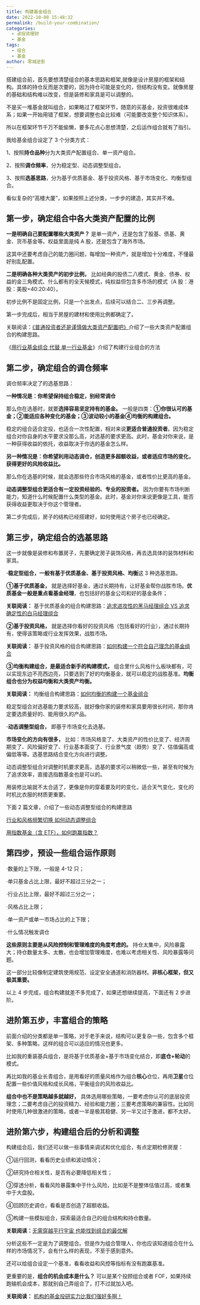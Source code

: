 ```yaml
---
title: 构建基金组合
date: 2022-10-08 15:48:32
permalink: /build-your-combination/
categories:
  - 💰投资理财
  - 基金
tags:
  - 组合
  - 基金
author: 零城逆影
---
```


搭建组合前，首先要想清楚组合的基本思路和框架,就像是设计房屋的框架和结构。具体的持仓反而是次要的，因为持仓可能是变化的，但结构没有变。就像房屋的基础和结构难以改变，但是装修和家具是可以调整的。

不是买一堆基金就叫组合，如果略过了框架环节，随意的买基金，投资很难成体系；如果一开始用错了框架，想要调整也会比较难（可能要改变整个知识体系）。

所以在框架环节千万不能偷懒，要多花点心思想清楚，之后运作组合就有了指引。

我给基金组合设定了 3 个分类方式：

1、按照**持仓品种**分为大类资产配置组合、单一资产组合。

2、按照**调仓频率**，分为稳定型、动态调整型组合。

3、按照**选基思路**，分为基于优质基金、基于投资风格、基于市场变化、均衡型组合。

看似复杂的“高楼大厦”，如果按照上述分类，一步步的建造，其实并不难。

## 第一步，确定组合中各大类资产配置的比例

**一是明确自己要配置哪些大类资产？** 是单一资产，还是包含了股基、债基、黄金、货币基金等。权益里面是纯 A 股，还是包含了海外市场。  

这其中还要考虑自己的能力圈问题，每增加一种资产，就是增加十分难度，不懂最好别乱配置。

**二是明确各种大类资产的初步比例，** 比如经典的股债二八模式、黄金、债券、权益的金三角模式、什么都有的全天候模式，纯权益但包含多市场的模式（A 股：港股：美股=40:20:40）。

初步比例不是固定比例，只是一个出发点，后续可以结合二、三步再调整。

第一步完成后，相当于房屋的建材和使用比例都确定了。

关联阅读：[《普通投资者还是谨慎做大类资产配置吧》](http://mp.weixin.qq.com/s?__biz=Mzg5MDczNzUwMQ==&mid=2247496747&idx=1&sn=9bfa5bb2e1616e43c89eaa9c70e0950e&chksm=cfdab219f8ad3b0f95d7d1f129fa3d432fda141f8f4d3a57f312d72b06bbba3333de6f9e769b&scene=21)介绍了一些大类资产配置组合的构建思路。

《[用行业基金组合 代替 单一行业基金](http://mp.weixin.qq.com/s?__biz=Mzg5MDczNzUwMQ==&mid=2247496839&idx=1&sn=6cdbdc2bd5660492b040b676bd3bf553&chksm=cfdab2b5f8ad3ba395f870a549630fb7dd07c1eff171c66613afa8f99beab09954e6cbb1702b&scene=21)》介绍了构建行业组合的方法

## 第二步，确定组合的调仓频率

调仓频率决定了的选基思路：

**一种情况是：你希望保持组合稳定，别经常调仓**

那么你在选基时，就要**选择容易坚定持有的基金。** 一般是四类：**①你很认可的基金；②能适应各种变化的基金；③波动较小的基金④均衡的构建组合。**

稳定的组合适合定投，也适合一次性配置，相对来说**更适合普通投资者**。因为稳定组合对你自身的水平要求没那么高，对选基的要求更高。此时，基金对你来说，是一种获得收益的依托，收益取决于你选的基金怎么样。

**另一种情况是：你希望利用动态调仓，创造更多超额收益，或者适应市场的变化，获得更好的风险收益比。**

那么你在选基的时候，就会选那些符合市场风格的基金，或者性价比更高的基金。

**动态调整型组合更适合有一定投资经验的、专业的投资者。** 因为你要有市场判断能力，知道什么时候配置什么类型的基金。此时，基金对你来说更像是工具，能否获得收益更取决于你这个管理者。

第二步完成后，房子的结构已经搭建好，如何使用这个房子也已经确定。

## 第三步，确定组合的选基思路

这一步就像是装修和布置房子，先要确定房子装饰风格，再去选具体的装饰材料和家具。

**·稳定型组合，**一般有**基于优质基金、基于投资风格、均衡**这 3 种选基思路。

**①基于优质基金，** 就是选择好基金，通过长期持有，让好基金帮你战胜市场。**优质基金一般是重点看基金经理**，也包括好的基金公司和好的基金条件；

**关联阅读：** 基于优质基金的组合构建思路：[追求进攻性的黑马经理组合 VS 追求确定性的白马经理组合](http://mp.weixin.qq.com/s?__biz=Mzg5MDczNzUwMQ==&mid=2247496561&idx=1&sn=59b9784acb15797f128f02eb88b0a9f9&chksm=cfdab543f8ad3c555f4685ded17a5a7e20911a763882d81cdbf1b842bdd2baee8ddce50f9199&scene=21)

**②基于投资风格，** 就是选择你看好的投资风格（包括看好的行业），通过长期持有，使得该策略或行业发挥效果，战胜市场。

**关联阅读：** 基于投资风格的组合构建思路：[如何构建一个符合自己理念的基金组合](http://mp.weixin.qq.com/s?__biz=Mzg5MDczNzUwMQ==&mid=2247496598&idx=1&sn=eeee08446c78167b34887dd0ec2273d6&chksm=cfdab5a4f8ad3cb24017b678ee727795c16e0d932d42dadfa18f5a0c666810ff460f40263fda&scene=21)

**③均衡构建组合，是最适合新手的构建模式，** 组合里什么风格什么板块都有，可以实现东边不亮西边亮，只要选到了好的均衡基金，就可以稳定的战胜基准。**均衡组合也分为权益均衡和大类资产均衡。**

**关联阅读：** 均衡组合构建思路：[如何均衡的构建一个基金组合](http://mp.weixin.qq.com/s?__biz=Mzg5MDczNzUwMQ==&mid=2247496267&idx=1&sn=534ca3f0200c825aa64869d74cb2fe5d&chksm=cfdab479f8ad3d6ff01665c2c627d4da8eef19e17deec4c90cfddc7afbc1b8d4907e7072a926&scene=21)

稳定型组合对选基能力要求较高，就好像你家的装修和家具要用很长时间，那你肯定要选质量好的、能用很久的产品。

**·动态调整型组合，** 即基于市场变化去选基。

**市场变化的方向有很多，** 比如：市场风格变了、大类资产的性价比变了、经济周期变了、风险偏好变了、行业基本面变了、行业景气度（趋势）变了、估值偏高或偏低等等。选基思路结合变化方向进行调整。

动态调整型组合对调整时机要求更高，选基的要求可以稍微低一些，甚至有时候为了追求效率，直接选指数基金也是可以的。

用装修比喻就不太合适了，更像是你的穿着要及时的变化，适合天气变化，变化的时机比衣服的材质更重要。

下面 2 篇文章，介绍了一些动态调整型组合的构建思路

[行业和风格频繁切换 如何动态调整组合](http://mp.weixin.qq.com/s?__biz=Mzg5MDczNzUwMQ==&mid=2247496620&idx=1&sn=5601bbe35babc381e5bae1deb6c5a0ad&chksm=cfdab59ef8ad3c883331fb2abf02b8bbeac9274d98ace072d93964d2881e1407d5a49e1efa64&scene=21)

[用指数基金（含 ETF），如何跑赢指数？](http://mp.weixin.qq.com/s?__biz=Mzg5MDczNzUwMQ==&mid=2247496825&idx=1&sn=f1747cd95472997eb93ea528846adeb2&chksm=cfdab24bf8ad3b5dea84d5c706ad38fe19c94281e5855bc34923a2a5bc5aa17272173682ba8b&scene=21)

## 第四步，预设一些组合运作原则

·数量的上下限，一般是 4-12 只；

·单只基金占比上限，最好不超过三分之一；

·行业占比上限，最好不超过三分之一；

·风格占比上限；

·单一资产或单一市场占比的上下限；

·什么情况触发调仓

**这些原则主要是从风险控制和管理难度的角度考虑的。** 持仓太集中，风险暴露大；持仓数量太多、太散，也会增加管理难度，也难以考虑相关性、风险暴露等问题。

这一部分比较像制定建筑使用规范、设定安全通道和消防器材。**非核心框架，但又极其重要。**

以上 4 步完成，组合构建就差不多完成了，如果还想继续提高，下面还有 2 步进阶。

## 进阶第五步，丰富组合的策略

前面介绍的分类都是单一策略，对于老手来说，结构可以更复杂一些，包含多个框架、多种策略，这样的组合可以适应的情况也更多。

比如我的重装基兵组合，是将基于优质基金+基于市场变化结合，即**底仓+轮动**的模式。

再比如我的基业长青组合，是用看好的质量风格作为组合**核心**仓位，再用**卫星**仓位配置一些价值风格和成长风格，平衡组合的风险收益比。

**组合中也不是策略越多就越好，** 具体选用哪些策略，一要考虑你认可的底层投资理念；二要考虑自己的投资精力、经验和能力圈；三要考虑策略的兼容性。比如同时使用几种很激进的策略，或者一半是极其稳健、另一半又过于激进，都不太好。

## 进阶第六步，构建组合后的分析和调整

构建组合后，我们还可以做一些事情来调试和优化组合，有点定期检修房屋：

①运行回测，看看历史业绩和波动情况；

②研究持仓相关性，是否有必要降低相关性；

③穿透分析，看看风险暴露集中于什么风险，比如是不是整体估值过高，或者集中于大盘股。

④回顾历史调仓，看看是否创造了超额收益。

⑤构建一些模拟组合，探索最适合自己的组合结构和持仓数量。

**关联阅读：**[无需穿越平行宇宙 也能找到组合的最优解](http://mp.weixin.qq.com/s?__biz=Mzg5MDczNzUwMQ==&mid=2247496676&idx=1&sn=ed48b37d340da3a588441e8316e4a181&chksm=cfdab5d6f8ad3cc066fdbfe8bb674265bbd6b4318bb459930e0daac99b2e0ebad92209695e39&scene=21)

分析这些不一定是为了调整组合。但是作为组合管理人，你也应该知道组合在什么样的市场情况下，会有什么样的表现，不至于感到意外。

还可以给组合设定一个基准，看看收益和风控等指标有没有跑赢基准。

更重要的是，**组合的机会成本是什么？** 可以是某个投顾组合或者 FOF，如果持续跑输机会成本，那就别自己弄组合了，打不过就加入吧。

**关联阅读：** [机构的基金投研实力比我们强好多啊！](http://mp.weixin.qq.com/s?__biz=Mzg5MDczNzUwMQ==&mid=2247495868&idx=1&sn=1945cd40afeca20780431a8f7aaad2f6&chksm=cfdab68ef8ad3f98f43af9ba9a6f1e3ee145983b46e215428d08b09016a21f2f06081a55be24&scene=21)
